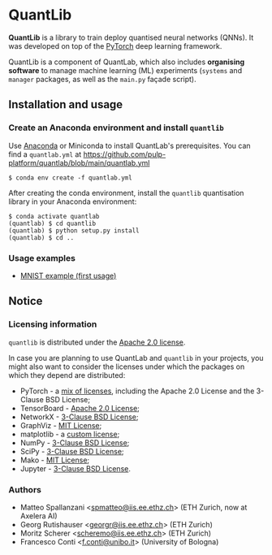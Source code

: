 # QuantLib
**QuantLib** is a library to train deploy quantised neural networks (QNNs).
It was developed on top of the  [PyTorch](https://pytorch.org/) deep learning framework.

QuantLib is a component of QuantLab, which also includes **organising software** to manage machine learning (ML) experiments (`systems` and `manager` packages, as well as the `main.py` façade script).

## Installation and usage

### Create an Anaconda environment and install `quantlib`

Use [Anaconda](https://docs.anaconda.com/anaconda/install/) or Miniconda to install QuantLab's prerequisites.
You can find a `quantlab.yml` at https://github.com/pulp-platform/quantlab/blob/main/quantlab.yml 
```
$ conda env create -f quantlab.yml
```

After creating the conda environment, install the `quantlib` quantisation library in your Anaconda environment:
```
$ conda activate quantlab
(quantlab) $ cd quantlib
(quantlab) $ python setup.py install
(quantlab) $ cd ..
```

### Usage examples
- [MNIST example (first usage)](examples/mnist/MNIST_example.ipynb)

## Notice

### Licensing information
`quantlib` is distributed under the [Apache 2.0 license](https://www.apache.org/licenses/LICENSE-2.0).

In case you are planning to use QuantLab and `quantlib` in your projects, you might also want to consider the licenses under which the packages on which they depend are distributed:

* PyTorch - a [mix of licenses](https://github.com/pytorch/pytorch/blob/master/NOTICE), including the Apache 2.0 License and the 3-Clause BSD License;
* TensorBoard - [Apache 2.0 License](https://github.com/tensorflow/tensorboard/blob/master/LICENSE);
* NetworkX - [3-Clause BSD License](https://github.com/networkx/networkx/blob/main/LICENSE.txt);
* GraphViz - [MIT License](https://github.com/graphp/graphviz/blob/master/LICENSE);
* matplotlib - a [custom license](https://github.com/matplotlib/matplotlib/blob/master/LICENSE/LICENSE);
* NumPy - [3-Clause BSD License](https://github.com/numpy/numpy/blob/main/LICENSE.txt);
* SciPy - [3-Clause BSD License](https://github.com/scipy/scipy/blob/master/LICENSE.txt);
* Mako - [MIT License](https://github.com/sqlalchemy/mako/blob/master/LICENSE);
* Jupyter - [3-Clause BSD License](https://github.com/jupyter/notebook/blob/master/LICENSE).

### Authors
* Matteo Spallanzani <<a href="mailto:spmatteo@iis.ee.ethz.ch">spmatteo@iis.ee.ethz.ch</a>> (ETH Zurich, now at Axelera AI)
* Georg Rutishauser  <<a href="mailto:georgr@iis.ee.ethz.ch">georgr@iis.ee.ethz.ch</a>> (ETH Zurich)
* Moritz Scherer     <<a href="mailto:scheremo@iis.ee.ethz.ch">scheremo@iis.ee.ethz.ch</a>> (ETH Zurich)
* Francesco Conti    <<a href="mailto:f.conti@unibo.it">f.conti@unibo.it</a>> (University of Bologna)
